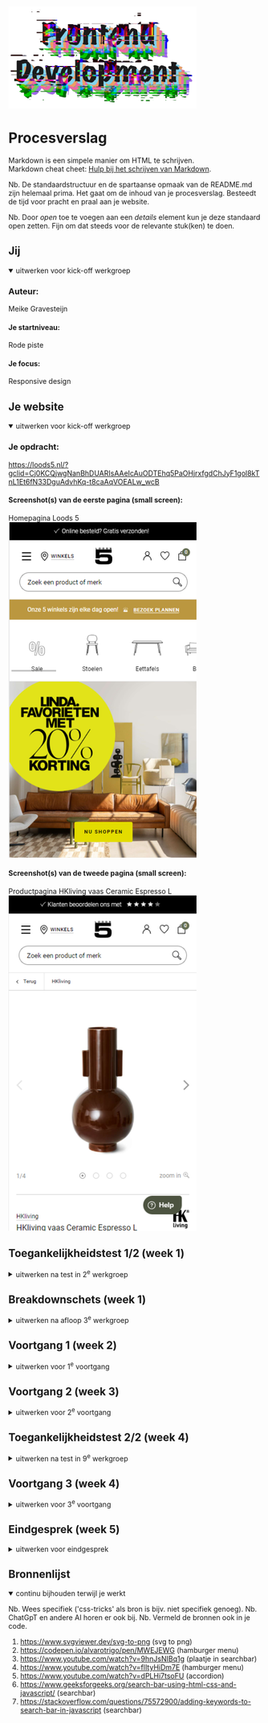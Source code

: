 <img src="readme-images/frontend_development.png" width="375px" alt="Frontend_Development">

# Procesverslag
Markdown is een simpele manier om HTML te schrijven.  
Markdown cheat cheet: [Hulp bij het schrijven van Markdown](https://github.com/adam-p/markdown-here/wiki/Markdown-Cheatsheet).

Nb. De standaardstructuur en de spartaanse opmaak van de README.md zijn helemaal prima. Het gaat om de inhoud van je procesverslag. Besteedt de tijd voor pracht en praal aan je website.

Nb. Door *open* toe te voegen aan een *details* element kun je deze standaard open zetten. Fijn om dat steeds voor de relevante stuk(ken) te doen.





## Jij

<details open>
  <summary>uitwerken voor kick-off werkgroep</summary>

  ### Auteur:
  Meike Gravesteijn

  #### Je startniveau:
  Rode piste

  #### Je focus:
  Responsive design
 
</details>





## Je website

<details open>
  <summary>uitwerken voor kick-off werkgroep</summary>

  ### Je opdracht:
  https://loods5.nl/?gclid=Cj0KCQjwgNanBhDUARIsAAeIcAuODTEhq5PaOHjrxfgdChJyF1gol8kTnL1Et6fN33DguAdvhKq-t8caAqVOEALw_wcB

  #### Screenshot(s) van de eerste pagina (small screen): 
  Homepagina Loods 5
  <img src="readme-images/homepage-loods-5.png" width="375px" alt="De homepagina van de meubelwinkel Loods 5">

  #### Screenshot(s) van de tweede pagina (small screen):
  Productpagina HKliving vaas Ceramic Espresso L  
  <img src="readme-images/productpagina-hklivingvaas-loods-5.png" width="375px" alt="Een productpagina van vaas op de website van Loods 5">
 
</details>



## Toegankelijkheidstest 1/2 (week 1)

<details>
  <summary>uitwerken na test in 2<sup>e</sup> werkgroep</summary>

  ### Bevindingen
  Lijst met je bevindingen die in de test naar voren kwamen:
  
  * Er wordt vaak alleen 'koppeling' gezegd.
  
  * Heel veel error en de 'lang' is leeg.
  
  * Slaat soms dingen over.
  
  * Knoppen links en rechts kunnen wel wat groter, zeker voor mensen met slechter zicht.
  
  * H1 is een svg maar staat niet als een H1 genoemd, verder wordt aleen gebruik gemaakt van h2, h3 en h4.
  
  * Er wordt alleen gebruik gemaakt van ul (en dus ook li).
  
  * Standaard foto's hebben een simpele alt tekst, banners en tekst afbeeldingen worden niet met een alt tekst omschreven.
  
  * Video's worden automatisch en muted afgespeeld maar worden niet genoemd.
</details>



## Breakdownschets (week 1)

<details>
  <summary>uitwerken na afloop 3<sup>e</sup> werkgroep</summary>

  ### de hele pagina: 
  <img src="readme-images/breakdownschets_hele_pagina.png" width="375px" alt="breakdown van de hele pagina">

  ### dynamisch deel (bijv menu): 
  <img src="readme-images/breakdownschets_menu.png" width="375px" alt="breakdown van een dynamisch deel">

  ### wellicht nog een dynamisch deel (bijv filter): 
  <img src="readme-images/breakdownschets_scroll.png" width="375px" alt="breakdown van nog een dynamisch deel">

</details>





## Voortgang 1 (week 2)

<details>
  <summary>uitwerken voor 1<sup>e</sup> voortgang</summary>

  ### Stand van zaken
  hier dit ging goed & dit was lastig (neem ook screenshots op van delen van je website en code)
  * De opdrachten gingen over het algemeen best goed, soms moest ik even iets opnieuw doen omdat ik iets verkeerd geschreven had of ergens overheen had gelezen.
  * Zelf de html en css van mijn eigen website schrijven vind ik dan weer moeilijker. Ik denk omdat ik niet altijd even goed weet wat ik moet doen om het gewenste eindwerk te krijgen.
  * Ik ben nu vooral bezig geweest met een beetje de basis neer te zetten. 
    De html is nog niet helemaal zoals het moet (omdat ik de breakdownschets niet helemaal goed had gemaakt), en de css is nu nog best rommerling.
    Ik wil hier dit weekend even goed voor zitten om deze op orde te krijgen.


  ### Agenda voor meeting
  samen met je groepje opstellen

  * Student 1 (Meike)
    - SVG viewport in html en goede svg css

  


  ### Verslag van meeting
  hier na afloop snel de uitkomsten van de meeting vastleggen

  - Sections veranderen naar articles en andersom (indien nodig)
  - Media query toevoegen
  - SVG paths omzetten in images
</details>





## Voortgang 2 (week 3)

<details>
  <summary>uitwerken voor 2<sup>e</sup> voortgang</summary>

  ### Stand van zaken
  hier dit ging goed & dit was lastig (neem ook screenshots op van delen van je website en code)
  * Ik heb de feedback van vorige week verwerkt, ik moest hierdoor wel overnieuw beginnen met mijn css, omdat ik geen overzicht meer had van wat iets was.
  * Ik heb nu weer niet hele goed overzicht in mijn css, ik ga meer notities toevoegen per onderdeel zodat ik niet steeds in mijn css hoef te kijken wat ik met welke regel aanspreek.
  * Ik heb sommige dingen al met desktop grootte in gedachte gedaan ipv met mobile grootte. Ik moet deze dingen gaan aanpassen om het voor mezelf ook makkelijker en overzichtelijker te houden.
  * Ik moet sommige oefeningen die ik tijdens de les heb gemaakt opnieuw doen en naar de uitleg kijken. Tijdens de les gingen de opdrachten over het algemeen erg goed, maar het zelf toepassen op mijn eigen site vind ik soms nog wel lastig.


  ### Agenda voor meeting
  samen met je groepje opstellen

  * Student 1 (Meike): 
    - Waarom werkt mijn media query alleen als ie onder aan de pagina staat?
    - Is het handig om meedere media queries te maken voor verschillende onderdelen van de pagina?
    
    (reminders voor mezelf!)
    - Hoe zorg ik voor meer overzicht in mijn html en css?
    - Moet ik mijn css aanpassen? (sommige dingen staan op desktop-first ipv op mobile-first)
    - Bronnen toevoegen
    - Breakdown schets goed (af)maken 


  ### Verslag van meeting
  hier na afloop snel de uitkomsten van de meeting vastleggen

  - Werk met meerdere media queries. Zet ze onder het stuk CSS wat je ermee wil veranderen. Anders werkt de media query niet.
  - Ik heb mijn css aangepast zodat het er iets overzichtelijker uitziet.
  - Ik heb mijn breakdownschets verbeterd.

</details>





## Toegankelijkheidstest 2/2 (week 4)

<details>
  <summary>uitwerken na test in 9<sup>e</sup> werkgroep</summary>

  ### Bevindingen
  Lijst met je bevindingen die in de test naar voren kwamen (geef ook aan wat er verbeterd is):
  
  * Er wordt nu ook verteld wat voor koppeling.
  
  * Geen errors meer en er staat een taal in de lang.
  
  * Zegt nu hoeveel items er in de ul staan
  
  * Slaat nog steeds wel eens dingen over, maar niet zoveel als eerst.
  
  * Sommige buttons zijn soms wat klein (En niet alles is klikbaar, ik ben een paar keer per ongeluk een a vergeten).
  
  * Knoppen links en rechts weggehaald.
  
  * Alle foto's hebben een alt text (ook al kunnen sommige wel wat beter maar ik ben slecht in omschrijven).
  
  * Video's worden nog automatisch en muted afgespeeld maar worden niet genoemd, maar ze voegen ook niet echt iets toe aan de context van de pagina.
  
  * Ik heb nog geen focus state, etc.
  
  * Ik heb (nog geen) dark/light/high contrast modes.
</details>





## Voortgang 3 (week 4)

<details>
  <summary>uitwerken voor 3<sup>e</sup> voortgang</summary>

  ### Stand van zaken
  hier dit ging goed & dit was lastig (neem ook screenshots op van delen van je website en code)


  ### Agenda voor meeting
  samen met je groepje opstellen

  * Student 1 (Meike): 
    - Hoe maak ik een caroussel voor mijn foto's?
    - Hamburger menu lukt niet helemaal.


  ### Verslag van meeting
  hier na afloop snel de uitkomsten van de meeting vastleggen

  - Ik heb een filmpje gezocht waar duidelijk in word uitgelegd hoe je een caroussel moet maken.
  - Ik heb onderzoek gedaan naar een hamburgermenu
  - Ik heb onderzoek gedaan naar (werkende) searchbars en de javascript. 
  - Ik heb onderzoek gedaan naar een accordion en de javascript.
</details>





## Eindgesprek (week 5)

<details>
  <summary>uitwerken voor eindgesprek</summary>

  ### Je uitkomst - karakteristiek screenshots:
  <img src="readme-images/dummy-plaatje.jpg" width="375px" alt="uitomst opdracht 1">


  ### Dit ging goed/Heb ik geleerd: 
  - Ik heb geleerd hoe ik fatsoenlijk met grid en flex kan werken. Ik vond het ook leuk om hiermee te klooien van mobile naar desktop design.

  <img src="readme-images/eindgesprek_display_grid.png" width="375px" alt="top">
  
  <img src="readme-images/eindgesprek_display_flex.png" width="375px" alt="top">


  ### Dit was lastig/Is niet gelukt:
  - Het is mij uiteindelijk helaas niet meer gelukt om een werkende hamburgermenu te maken. Hij werkt wel met als mijn scherm een bepaalde grootte   is dat het een afbeelding is of juist tekst, maar als je op de afbeelding klikt opent er niks. Ik heb mijn header een beetje te ingewikkeld       geschrevem waardoor ik hoet moeilijk vond om uiteindelijk het zo te krijgen zoals ik wil.
  
    <img src="readme-images/hamburger_1.png" width="375px" alt="bummer">
  <img src="readme-images/hamburger_2.png" width="375px" alt="bummer">
  
  - Ik heb bij mijn productpagina niet goed gekeken naar het verschil in lay-out tussen de mobile versie en de desktop versie. Hierdoor ziet mijn     desktop versie er een beetje raar uit, omdat ik deze niet meer goed kon stylen, maar ik had ook geen tijd meer om opnieuw mijn html en css voor   de pagina te schrijven.
  
    <img src="readme-images/layout_1.png" width="375px" alt="bummer">
  <img src="readme-images/layout_2.png" width="375px" alt="bummer">
  
  - Ik hen het voor mezelf best moeilijk gemaakt omdat ik geen duidelijke css heb geschreven (ik heb te laat aanttekeningen toegevoegd), waardoor     het moeilijk was om te bepalen wat nou wat was en ik dingen door elkaar ging zetten.

  <img src="readme-images/slecht_css_1.png" width="375px" alt="bummer">
  <img src="readme-images/slecht_css_2.png" width="375px" alt="bummer">
</details>





## Bronnenlijst

<details open>
  <summary>continu bijhouden terwijl je werkt</summary>

  Nb. Wees specifiek ('css-tricks' als bron is bijv. niet specifiek genoeg). 
  Nb. ChatGpT en andere AI horen er ook bij.
  Nb. Vermeld de bronnen ook in je code.

  1. https://www.svgviewer.dev/svg-to-png (svg to png)
  2. https://codepen.io/alvarotrigo/pen/MWEJEWG (hamburger menu)
  3. https://www.youtube.com/watch?v=9hnJsNIBq1g (plaatje in searchbar)
  4. https://www.youtube.com/watch?v=flItyHiDm7E (hamburger menu)
  5. https://www.youtube.com/watch?v=dPLHi7tsoFU  (accordion)
  6. https://www.geeksforgeeks.org/search-bar-using-html-css-and-javascript/ (searchbar)
  7. https://stackoverflow.com/questions/75572900/adding-keywords-to-search-bar-in-javascript (searchbar)


</details>